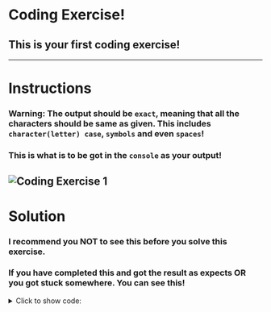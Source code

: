# Coding Exercise!
## This is your **first** coding exercise!
---
# Instructions
### **Warning:** The output should be `exact`, meaning that all the characters should be same as given. This includes `character(letter) case`, `symbols` and even `spaces`!

### This is what is to be got in the `console` as your output!
![Coding Exercise 1](https://github.com/AaryanKhClasses/Learning-Python-new/src/day_1/assets/coding_exercise_1.png)
---
# Solution
### I recommend you **NOT** to see this before you solve this exercise.
### If you have completed this and got the result as expects **OR** you got stuck somewhere. You can see this!
<details>
    <summary>Click to show code:</summary>

    ```python
    print("Day 1 - Python Print Function")
    print("The function is declared like this:")
    print("print('what to print')")
    ```
</details>